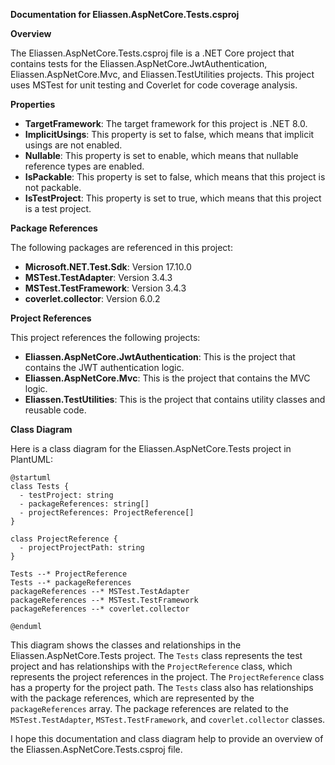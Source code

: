 **Documentation for Eliassen.AspNetCore.Tests.csproj**

**Overview**

The Eliassen.AspNetCore.Tests.csproj file is a .NET Core project that contains tests for the Eliassen.AspNetCore.JwtAuthentication, Eliassen.AspNetCore.Mvc, and Eliassen.TestUtilities projects. This project uses MSTest for unit testing and Coverlet for code coverage analysis.

**Properties**

* **TargetFramework**: The target framework for this project is .NET 8.0.
* **ImplicitUsings**: This property is set to false, which means that implicit usings are not enabled.
* **Nullable**: This property is set to enable, which means that nullable reference types are enabled.
* **IsPackable**: This property is set to false, which means that this project is not packable.
* **IsTestProject**: This property is set to true, which means that this project is a test project.

**Package References**

The following packages are referenced in this project:

* **Microsoft.NET.Test.Sdk**: Version 17.10.0
* **MSTest.TestAdapter**: Version 3.4.3
* **MSTest.TestFramework**: Version 3.4.3
* **coverlet.collector**: Version 6.0.2

**Project References**

This project references the following projects:

* **Eliassen.AspNetCore.JwtAuthentication**: This is the project that contains the JWT authentication logic.
* **Eliassen.AspNetCore.Mvc**: This is the project that contains the MVC logic.
* **Eliassen.TestUtilities**: This is the project that contains utility classes and reusable code.

**Class Diagram**

Here is a class diagram for the Eliassen.AspNetCore.Tests project in PlantUML:
```
@startuml
class Tests {
  - testProject: string
  - packageReferences: string[]
  - projectReferences: ProjectReference[]
}

class ProjectReference {
  - projectProjectPath: string
}

Tests --* ProjectReference
Tests --* packageReferences
packageReferences --* MSTest.TestAdapter
packageReferences --* MSTest.TestFramework
packageReferences --* coverlet.collector

@enduml
```
This diagram shows the classes and relationships in the Eliassen.AspNetCore.Tests project. The `Tests` class represents the test project and has relationships with the `ProjectReference` class, which represents the project references in the project. The `ProjectReference` class has a property for the project path. The `Tests` class also has relationships with the package references, which are represented by the `packageReferences` array. The package references are related to the `MSTest.TestAdapter`, `MSTest.TestFramework`, and `coverlet.collector` classes.

I hope this documentation and class diagram help to provide an overview of the Eliassen.AspNetCore.Tests.csproj file.